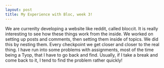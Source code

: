 ```yaml
---
layout: post
title: My Experience with Bloc, week 3!
---
```

We are currenlty developing a website like reddit, called bloccit.  It is really interesting to see how these things work
from the inside.  We worked on setting up posts and comments, then setting them inside of topics.  We did this by nesting them.
Every checkpoint we get closer and closer to the real thing.  I have run into some problems with assignments, most of the time
being a Tyop, that I have to go back and find.  Usually, if I take a break and come back to it, I tend to find the problem rather 
quickly!  